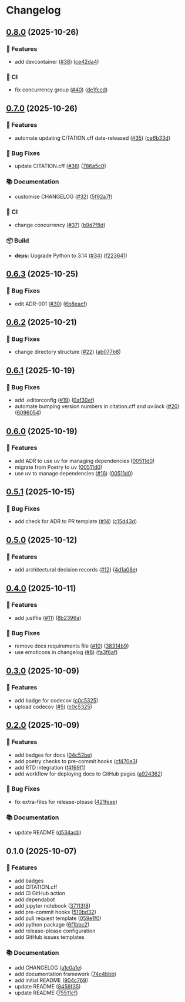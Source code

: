 # Changelog

## [0.8.0](https://github.com/gemmadanks/python-project-template/compare/v0.7.0...v0.8.0) (2025-10-26)


### 🚀 Features

* add devcontainer ([#38](https://github.com/gemmadanks/python-project-template/issues/38)) ([ce42da4](https://github.com/gemmadanks/python-project-template/commit/ce42da450c844094098b587a21009e9c66be460b))


### 🧩 CI

* fix concurrency group ([#40](https://github.com/gemmadanks/python-project-template/issues/40)) ([de1fccd](https://github.com/gemmadanks/python-project-template/commit/de1fccd2ddfc0c1c3f5b454d02e173be9e948d28))

## [0.7.0](https://github.com/gemmadanks/python-project-template/compare/v0.6.3...v0.7.0) (2025-10-26)


### 🚀 Features

* automate updating CITATION.cff date-released ([#35](https://github.com/gemmadanks/python-project-template/issues/35)) ([ce6b33d](https://github.com/gemmadanks/python-project-template/commit/ce6b33d70ee88d90a5fb83440b9ab3990b939a9d))


### 🐛 Bug Fixes

* update CITATION.cff ([#36](https://github.com/gemmadanks/python-project-template/issues/36)) ([786a5c0](https://github.com/gemmadanks/python-project-template/commit/786a5c0919497a709666ba8636790f7ca3be3f46))


### 📚 Documentation

* customise CHANGELOG ([#32](https://github.com/gemmadanks/python-project-template/issues/32)) ([5f92a7f](https://github.com/gemmadanks/python-project-template/commit/5f92a7fdd2b9227758404f4dfebb157519b3a8de))


### 🧩 CI

* change concurrency ([#37](https://github.com/gemmadanks/python-project-template/issues/37)) ([b9d7f8d](https://github.com/gemmadanks/python-project-template/commit/b9d7f8da78040196b2b19089b5edfbf6f2024424))


### 📦 Build

* **deps:** Upgrade Python to 3.14 ([#34](https://github.com/gemmadanks/python-project-template/issues/34)) ([f223641](https://github.com/gemmadanks/python-project-template/commit/f223641aca23c9bb3b9905fe72e4f6edb4ee0f27))

## [0.6.3](https://github.com/gemmadanks/python-project-template/compare/v0.6.2...v0.6.3) (2025-10-25)


### 🐛 Bug Fixes

* edit ADR-001 ([#30](https://github.com/gemmadanks/python-project-template/issues/30)) ([6b8eacf](https://github.com/gemmadanks/python-project-template/commit/6b8eacfeb2b0dde122a589ff0a4036fdd84c66fe))

## [0.6.2](https://github.com/gemmadanks/python-project-template/compare/v0.6.1...v0.6.2) (2025-10-21)


### 🐛 Bug Fixes

* change directory structure ([#22](https://github.com/gemmadanks/python-project-template/issues/22)) ([ab077b8](https://github.com/gemmadanks/python-project-template/commit/ab077b8cf02b9f7328c8e2c2ed01c318d77d5d08))

## [0.6.1](https://github.com/gemmadanks/python-project-template/compare/v0.6.0...v0.6.1) (2025-10-19)


### 🐛 Bug Fixes

* add .editorconfig ([#19](https://github.com/gemmadanks/python-project-template/issues/19)) ([0af30ef](https://github.com/gemmadanks/python-project-template/commit/0af30efd61e70bdb71f4f7936b7309d84cb64cc2))
* automate bumping version numbers in citation.cff and uv.lock ([#20](https://github.com/gemmadanks/python-project-template/issues/20)) ([6096054](https://github.com/gemmadanks/python-project-template/commit/6096054b65fb13cc879375664f038fa205bcadbb))

## [0.6.0](https://github.com/gemmadanks/python-project-template/compare/v0.5.1...v0.6.0) (2025-10-19)


### 🚀 Features

* add ADR to use uv for managing dependencies ([00511d0](https://github.com/gemmadanks/python-project-template/commit/00511d0d8c5088c39482c2ecfba877338688fc41))
* migrate from Poetry to uv ([00511d0](https://github.com/gemmadanks/python-project-template/commit/00511d0d8c5088c39482c2ecfba877338688fc41))
* use uv to manage dependencies ([#16](https://github.com/gemmadanks/python-project-template/issues/16)) ([00511d0](https://github.com/gemmadanks/python-project-template/commit/00511d0d8c5088c39482c2ecfba877338688fc41))

## [0.5.1](https://github.com/gemmadanks/python-project-template/compare/v0.5.0...v0.5.1) (2025-10-15)


### 🐛 Bug Fixes

* add check for ADR to PR template ([#14](https://github.com/gemmadanks/python-project-template/issues/14)) ([c15d43d](https://github.com/gemmadanks/python-project-template/commit/c15d43d73dd97017aa569dcbc7be9b60160ff0f6))

## [0.5.0](https://github.com/gemmadanks/python-project-template/compare/v0.4.0...v0.5.0) (2025-10-12)


### 🚀 Features

* add architectural decision records ([#12](https://github.com/gemmadanks/python-project-template/issues/12)) ([4d1a08e](https://github.com/gemmadanks/python-project-template/commit/4d1a08e8ffd4336e09200b9f690c8e28347f9b45))

## [0.4.0](https://github.com/gemmadanks/python-project-template/compare/v0.3.0...v0.4.0) (2025-10-11)


### 🚀 Features

* add justfile ([#11](https://github.com/gemmadanks/python-project-template/issues/11)) ([8b2396a](https://github.com/gemmadanks/python-project-template/commit/8b2396a39c7121970eb796bbb3523134dd9af929))


### 🐛 Bug Fixes

* remove docs requirements file ([#10](https://github.com/gemmadanks/python-project-template/issues/10)) ([38314b9](https://github.com/gemmadanks/python-project-template/commit/38314b9aa1f60356c5a5939de4983e17499d79a8))
* use emoticons in changelog ([#8](https://github.com/gemmadanks/python-project-template/issues/8)) ([fa3f6af](https://github.com/gemmadanks/python-project-template/commit/fa3f6af87fa45b33526fab2f8e83139c3c780627))

## [0.3.0](https://github.com/gemmadanks/python-project-template/compare/v0.2.0...v0.3.0) (2025-10-09)


### 🚀 Features

* add badge for codecov ([c0c5325](https://github.com/gemmadanks/python-project-template/commit/c0c5325390f2805f0f4a003a390e41e6cd831288))
* upload codecov ([#5](https://github.com/gemmadanks/python-project-template/issues/5)) ([c0c5325](https://github.com/gemmadanks/python-project-template/commit/c0c5325390f2805f0f4a003a390e41e6cd831288))

## [0.2.0](https://github.com/gemmadanks/python-project-template/compare/v0.1.0...v0.2.0) (2025-10-09)


### 🚀 Features

* add badges for docs ([04c52be](https://github.com/gemmadanks/python-project-template/commit/04c52be2df4497373c7b1eab383491478268802a))
* add poetry checks to pre-commit hooks ([cf470e3](https://github.com/gemmadanks/python-project-template/commit/cf470e3deb75c6364f5faa24bbdc4a72a9697d0e))
* add RTD integration ([f4f69f1](https://github.com/gemmadanks/python-project-template/commit/f4f69f19b7a734d1b90b728e5cd8d63249d099f8))
* add workflow for deploying docs to GitHub pages ([a924362](https://github.com/gemmadanks/python-project-template/commit/a92436265ed915dee7a4073ce7430c0e104d0263))


### 🐛 Bug Fixes

* fix extra-files for release-please ([421feae](https://github.com/gemmadanks/python-project-template/commit/421feae5cbb59220d58a0f150472448ed25b6278))


### 📚 Documentation

* update README ([d534acb](https://github.com/gemmadanks/python-project-template/commit/d534acb8841f968d5843ab01390999fbd40d5127))

## 0.1.0 (2025-10-07)


### 🚀 Features

* add badges
* add CITATION.cff
* add CI GitHub action
* add dependabot
* add jupyter notebook ([37113f8](https://github.com/gemmadanks/python-project-template/commit/37113f8aa9eee58f265ab41ed1443b57dc9b0015))
* add pre-commit hooks ([510bd32](https://github.com/gemmadanks/python-project-template/commit/37113f8aa9eee58f265ab41ed1443b57dc9b0015))
* add pull request template ([059e1f0](https://github.com/gemmadanks/python-project-template/commit/059e1f03d3f7e939c364b93f12c2426838f60508))
* add python package ([6f1bbc2](https://github.com/gemmadanks/python-project-template/commit/6f1bbc2aa8c5bda800e00a8b0ebfe57bb9effc19))
* add release-please configuration
* add GitHub issues templates

### 📚 Documentation

* add CHANGELOG ([a1c0a1e](https://github.com/gemmadanks/python-project-template/commit/a1c0a1ee3a20f7cdaa4f51a99515a8a6435acc15))
* add documentation framework ([74c4bbb](https://github.com/gemmadanks/python-project-template/commit/74c4bbb62b21c1bb0bdaf8da95086f36f0f1bc84))
* add initial README ([904c769](https://github.com/gemmadanks/python-project-template/commit/904c7698d20cd7a30804b67f16493b884e0d8c01))
* update README ([8456f35](https://github.com/gemmadanks/python-project-template/commit/8456f3545a676be38d4917ffd241c79d99cc2bb0))
* update README ([75511cf](https://github.com/gemmadanks/python-project-template/commit/75511cfc3414ed314b22cd5d394c3891909ff28f))
